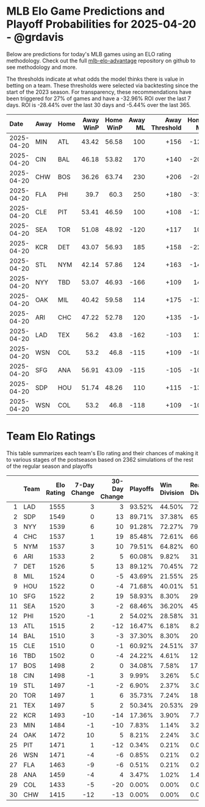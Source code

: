 # MLB Elo Game Predictions and Playoff Probabilities for 2025-04-20 - @grdavis
Below are predictions for today's MLB games using an ELO rating methodology. Check out the full [mlb-elo-advantage](https://github.com/grdavis/mlb-elo-advantage) repository on github to see methodology and more.

The thresholds indicate at what odds the model thinks there is value in betting on a team. These thresholds were selected via backtesting since the start of the 2023 season. For transparency, these recommendations have been triggered for 27% of games and have a -32.96% ROI over the last 7 days. ROI is -28.44% over the last 30 days and -5.44% over the last 365.

| Date       | Away   | Home   |   Away WinP |   Home WinP |   Away ML |   Away Threshold |   Home ML |   Home Threshold |
|:-----------|:-------|:-------|------------:|------------:|----------:|-----------------:|----------:|-----------------:|
| 2025-04-20 | MIN    | ATL    |       43.42 |       56.58 |       100 |             +156 |      -120 |             -104 |
| 2025-04-20 | CIN    | BAL    |       46.18 |       53.82 |       170 |             +140 |      -205 |             +106 |
| 2025-04-20 | CHW    | BOS    |       36.26 |       63.74 |       230 |             +206 |      -285 |             -135 |
| 2025-04-20 | FLA    | PHI    |       39.7  |       60.3  |       250 |             +180 |      -310 |             -119 |
| 2025-04-20 | CLE    | PIT    |       53.41 |       46.59 |       100 |             +108 |      -120 |             +138 |
| 2025-04-20 | SEA    | TOR    |       51.08 |       48.92 |      -120 |             +117 |       100 |             +127 |
| 2025-04-20 | KCR    | DET    |       43.07 |       56.93 |       185 |             +158 |      -225 |             -105 |
| 2025-04-20 | STL    | NYM    |       42.14 |       57.86 |       124 |             +163 |      -148 |             -109 |
| 2025-04-20 | NYY    | TBD    |       53.07 |       46.93 |      -166 |             +109 |       140 |             +137 |
| 2025-04-20 | OAK    | MIL    |       40.42 |       59.58 |       114 |             +175 |      -135 |             -116 |
| 2025-04-20 | ARI    | CHC    |       47.22 |       52.78 |       120 |             +135 |      -142 |             +110 |
| 2025-04-20 | LAD    | TEX    |       56.2  |       43.8  |      -162 |             -103 |       136 |             +153 |
| 2025-04-20 | WSN    | COL    |       53.2  |       46.8  |      -115 |             +109 |      -105 |             +137 |
| 2025-04-20 | SFG    | ANA    |       56.91 |       43.09 |      -115 |             -105 |      -105 |             +158 |
| 2025-04-20 | SDP    | HOU    |       51.74 |       48.26 |       110 |             +115 |      -130 |             +130 |
| 2025-04-20 | WSN    | COL    |       53.2  |       46.8  |      -118 |             +109 |      -102 |             +137 |

# Team Elo Ratings
This table summarizes each team's Elo rating and their chances of making it to various stages of the postseason based on 2362 simulations of the rest of the regular season and playoffs

|    | Team   |   Elo Rating |   7-Day Change |   30-Day Change | Playoffs   | Win Division   | Reach Div. Rd.   | Reach CS   | Reach WS   | Win WS   |
|---:|:-------|-------------:|---------------:|----------------:|:-----------|:---------------|:-----------------|:-----------|:-----------|:---------|
|  1 | LAD    |         1555 |              3 |               3 | 93.52%     | 44.50%         | 72.48%           | 40.98%     | 25.28%     | 16.68%   |
|  2 | SDP    |         1549 |              0 |              13 | 89.71%     | 37.38%         | 65.66%           | 33.70%     | 19.94%     | 12.66%   |
|  3 | NYY    |         1539 |              6 |              10 | 91.28%     | 72.27%         | 79.17%           | 47.67%     | 28.58%     | 13.80%   |
|  4 | CHC    |         1537 |              1 |              19 | 85.48%     | 72.61%         | 66.68%           | 34.80%     | 15.62%     | 8.98%    |
|  5 | NYM    |         1537 |              3 |              10 | 79.51%     | 64.82%         | 60.08%           | 31.33%     | 14.01%     | 8.21%    |
|  6 | ARI    |         1533 |              2 |               5 | 60.08%     | 9.82%          | 31.75%           | 13.84%     | 7.45%      | 3.90%    |
|  7 | DET    |         1526 |              5 |              13 | 89.12%     | 70.45%         | 72.27%           | 39.12%     | 19.39%     | 7.66%    |
|  8 | MIL    |         1524 |              0 |              -5 | 43.69%     | 21.55%         | 25.91%           | 11.90%     | 4.66%      | 2.50%    |
|  9 | HOU    |         1522 |              0 |              -4 | 71.68%     | 40.01%         | 51.35%           | 25.78%     | 12.40%     | 5.17%    |
| 10 | SFG    |         1522 |              2 |              19 | 58.93%     | 8.30%          | 29.55%           | 11.81%     | 4.87%      | 2.41%    |
| 11 | SEA    |         1520 |              3 |              -2 | 68.46%     | 36.20%         | 45.60%           | 22.27%     | 10.67%     | 4.15%    |
| 12 | PHI    |         1520 |             -1 |               2 | 54.02%     | 28.58%         | 31.08%           | 15.03%     | 5.72%      | 3.22%    |
| 13 | ATL    |         1515 |              2 |             -12 | 16.47%     | 6.18%          | 8.26%            | 3.60%      | 1.52%      | 0.55%    |
| 14 | BAL    |         1510 |              3 |              -3 | 37.30%     | 8.30%          | 20.91%           | 9.57%      | 4.87%      | 1.91%    |
| 15 | CLE    |         1510 |              0 |              -1 | 60.92%     | 24.51%         | 37.68%           | 16.77%     | 7.45%      | 2.33%    |
| 16 | TBD    |         1502 |              0 |              -4 | 24.22%     | 4.61%          | 12.66%           | 5.38%      | 2.41%      | 0.76%    |
| 17 | BOS    |         1498 |              2 |               0 | 34.08%     | 7.58%          | 17.40%           | 8.09%      | 4.02%      | 1.27%    |
| 18 | CIN    |         1498 |             -1 |               3 | 9.99%      | 3.26%          | 5.04%            | 1.86%      | 0.68%      | 0.34%    |
| 19 | STL    |         1497 |             -1 |              -2 | 6.90%      | 2.37%          | 3.05%            | 0.93%      | 0.13%      | 0.04%    |
| 20 | TOR    |         1497 |              1 |               6 | 35.73%     | 7.24%          | 18.20%           | 7.41%      | 3.73%      | 1.19%    |
| 21 | TEX    |         1497 |              5 |               2 | 50.34%     | 20.53%         | 29.30%           | 12.57%     | 4.83%      | 1.65%    |
| 22 | KCR    |         1493 |            -10 |             -14 | 17.36%     | 3.90%          | 7.79%            | 2.84%      | 0.72%      | 0.30%    |
| 23 | MIN    |         1484 |             -1 |             -10 | 7.83%      | 1.14%          | 3.22%            | 1.02%      | 0.47%      | 0.21%    |
| 24 | OAK    |         1472 |             10 |               5 | 8.21%      | 2.24%          | 3.05%            | 1.14%      | 0.47%      | 0.13%    |
| 25 | PIT    |         1471 |              1 |             -12 | 0.34%      | 0.21%          | 0.04%            | 0.00%      | 0.00%      | 0.00%    |
| 26 | WSN    |         1471 |             -4 |              -6 | 0.85%      | 0.21%          | 0.21%            | 0.13%      | 0.08%      | 0.00%    |
| 27 | FLA    |         1463 |             -9 |              -6 | 0.51%      | 0.21%          | 0.21%            | 0.08%      | 0.04%      | 0.00%    |
| 28 | ANA    |         1459 |             -4 |               4 | 3.47%      | 1.02%          | 1.40%            | 0.38%      | 0.00%      | 0.00%    |
| 29 | COL    |         1433 |             -5 |             -20 | 0.00%      | 0.00%          | 0.00%            | 0.00%      | 0.00%      | 0.00%    |
| 30 | CHW    |         1415 |            -12 |             -13 | 0.00%      | 0.00%          | 0.00%            | 0.00%      | 0.00%      | 0.00%    |